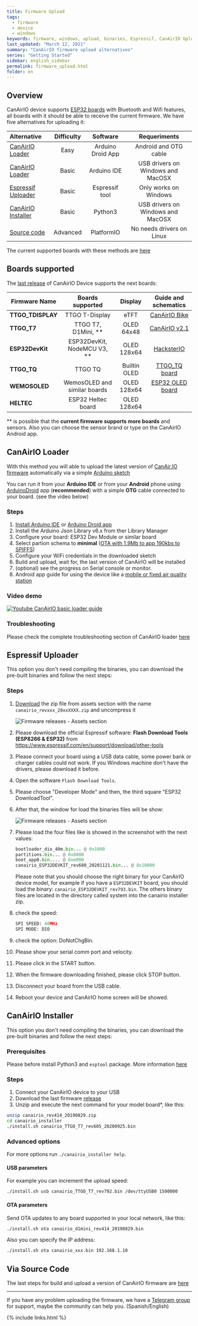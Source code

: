 ```yaml
---
title: Firmware Upload
tags:
  - firmware
  - device
  - windows
keywords: firmware, windows, upload, binaries, Espressif, CanAirIO Uploader
last_updated: "March 12, 2021"
summary: "CanAirIO firmware upload alternatives"
series: "Getting Started"
sidebar: english_sidebar
permalink: firmware_upload.html
folder: en
---
```


## Overview

CanAirIO device supports [ESP32 boards](#boards-supported) with Bluetooth and Wifi features, all boards with it should be able to receive the current firmware. We have five alternatives for uploading it:

| Alternative    | Difficulty | Software | Requeriments |
| :-------------------- |:--------:| :-----------: | :-----: |
| [CanAirIO Loader][20] | Easy | Arduino Droid App | Android and OTG cable | 
| [CanAirIO Loader][20] | Basic | Arduino IDE | USB drivers on Windows and MacOSX | 
| [Espressif Uploader][21] | Basic | Espressif tool | Only works on Windows |
| [CanAirIO Installer][22] | Basic | Python3 | USB drivers on Windows and MacOSX | 
| [Source code][23] | Advanced | PlatformIO | No needs drivers on Linux |

[20]: #canairio-loader
[21]: #espressif-uploader
[22]: #canairio-installer
[23]: https://github.com/kike-canaries/canairio_firmware#compiling

The current supported boards with these methods are [here](https://github.com/kike-canaries/canairio_firmware#boards-supported)

## Boards supported

The [last release](https://github.com/kike-canaries/canairio_firmware/releases) of CanAirIO Device supports the next boards:

| Firmware Name | Boards supported |   Display  |  Guide and schematics  |
| ------------- |:-------------:| :-------------:| :----------------------:|
| **TTGO_TDISPLAY**     | TTGO T-Display | eTFT | [CanAirIO Bike](https://canair.io/docs/canairio_bike.html) |
| **TTGO_T7**     | TTGO T7, D1Mini, ** | OLED 64x48 | [CanAirIO v2.1](https://www.hackster.io/canairio/build-a-low-cost-air-quality-sensor-with-canairio-bbf647) |
| **ESP32DevKit** | ESP32DevKit, NodeMCU V3, ** | OLED 128x64 | [HacksterIO](https://www.hackster.io/canairio/build-low-cost-air-quality-sensor-canairio-without-soldering-d87494) |
| **TTGO_TQ** | TTGO TQ | Builtin OLED  | [TTGO_TQ board](https://de.aliexpress.com/item/10000291636371.html) |
| **WEMOSOLED** | WemosOLED and similar boards | OLED 128x64 | [ESP32 OLED board](https://de.aliexpress.com/item/33047481007.html) |
| **HELTEC** |  ESP32 Heltec board |  OLED 128x64 | | 


** is possible that the **current firmware supports more boards** and sensors. Also you can choose the sensor brand or type on the CanAirIO Android app.


## CanAirIO Loader

With this method you will able to upload the latest version of [CanAir.IO firmware](https://github.com/kike-canaries/canairio_firmware#canairio-firmware)
automatically via a simple [Arduino sketch](https://raw.githubusercontent.com/hpsaturn/esp32-canairio-loader/master/canairio_loader/canairio_loader.ino)  

You can run it from your **Arduino IDE** or from your **Android** phone
using [ArduinoDroid](https://play.google.com/store/apps/details?id=name.antonsmirnov.android.arduinodroid2&hl=en&gl=US)
app (**recommended**) with a simple **OTG** cable connected to your board. (see the video below)

### Steps

1. [Install Arduino IDE](https://www.youtube.com/watch?v=wNtGHCrO7E4) or [Arduino Droid app](https://play.google.com/store/apps/details?id=name.antonsmirnov.android.arduinodroid2&hl=en&gl=US)
2. Install the Arduino Json Library v6.x from ther Library Manager
3. Configure your board: ESP32 Dev Module or similar board
4. Select partion schema to **minimal** ([OTA with 1.9Mb to app 190kbs to SPIFFS](https://codeblog.dotsandbrackets.com/arduino-cli-partition-scheme/))
5. Configure your WiFi credentials in the downloaded sketch
6. Build and upload, wait for, the last version of CanAirIO will be installed
7. (optional) see the progress on Serial console or monitor.
8. Android app guide for using the device like a [mobile or fixed air quality station](https://github.com/kike-canaries/canairio_firmware/blob/master/README.md#android-canairio-app)

### Video demo

[![Youtube CanAirIO basic loader guide](http://img.youtube.com/vi/FjfGdnTk-rc/0.jpg)](http://www.youtube.com/watch?v=FjfGdnTk-rc "Youtube CanAirIO basic loader guide")

### Troubleshooting

Please check the complete troubleshooting section of CanAirIO loader [here](https://github.com/hpsaturn/esp32-canairio-loader#troubleshooting)


## Espressif Uploader

This option you don't need compiling the binaries, you can download the pre-built binaries and follow the next steps:

### Steps

1. [Download](https://github.com/kike-canaries/canairio_firmware/releases) the zip file from assets section with the name `canairio_revxxx_20xxXXXX.zip` and uncompress it

    ![Firmware releases - Assets section](images/firmmware_upload_assets_section.webp)

2.  Please download the official Espressif software: **Flash Download Tools (ESP8266 & ESP32)** from https://www.espressif.com/en/support/download/other-tools

3. Please connect your board using a USB data cable, some power bank or charger cables could not work. If you Windows machine don't have the drivers, please download it before.

4. Open the software `Flash Download Tools`.

5. Please choose "Developer Mode" and then, the third square "ESP32 DownloadTool".

6. After that, the window for load the binaries files will be show:

    ![Firmware releases - Assets section](images/firmmware_upload_esp_download_tool.webp)


7. Please load the four files like is showed in the screenshot with the next values:

    ```python
    bootloader_dio_40m.bin... @ 0x1000
    partitions.bin... @ 0x8000
    boot_app0.bin.... @ 0xe000
    canairio_ESP32DEVKIT_rev680_20201121.bin... @ 0x10000
    ```

    Please note that you should choose the right binary for your CanAirIO device model, for example if you have a `ESP32DEVKIT` board, you should load the binary: `canairio_ESP32DEVKIT_rev793.bin`. The others binary files are located in the directory called system into the canairio installer zip.

8. check the speed:

    ```python
    SPI SPEED: 40MHz
    SPI MODE: DIO
    ```

9. check the option: DoNotChgBin.

10. Please show your serial comm port and velocity.

11. Please click in the START button.

12. When the firmware downloading finished, please click STOP button.

13. Disconnect your board from the USB cable.

14. Reboot your device and CanAirIO home screen will be showed.

## CanAirIO Installer

This option you don't need compiling the binaries, you can download the pre-built binaries and follow the next steps:

### Prerequisites

Please before install Python3 and `esptool` package. More information [here](https://github.com/espressif/esptool)

### Steps

1. Connect your CanAirIO device to your USB 
2. Download the last firmware [release](https://github.com/kike-canaries/canairio_firmware/releases)
3. Unzip and execute the next command for your model board*, like this:

``` bash
unzip canairio_rev414_20190829.zip
cd canairio_installer
./install.sh canairio_TTGO_T7_rev605_20200925.bin
```

### Advanced options

For more options run `./canairio_installer help`.  

#### USB parameters

For example you can increment the upload speed:

``` bash
./install.sh usb canairio_TTGO_T7_rev792.bin /dev/ttyUSB0 1500000
```

#### OTA parameters

Send OTA updates to any board supported in your local network, like this:

``` bash
./install.sh ota canairio_d1mini_rev414_20190829.bin
```

Also you can specify the IP address:

```bash
./install.sh ota canairio_xxx.bin 192.168.1.10
```

## Via Source Code

The last steps for build and upload a version of CanAirIO firmware are [here](https://github.com/kike-canaries/canairio_firmware#via-platformio-compiling-on-linux-mac-or-windows)


---

If you have any problem uploading the firmware, we have a [Telegram group](https://t.me/canairio) for support, maybe the community can help you. (Spanish/English)


{% include links.html %}
